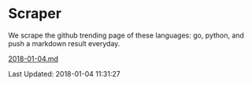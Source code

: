 # Scraper

We scrape the github trending page of these languages: go, python, and push a markdown result everyday.

[2018-01-04.md](https://github.com/borays/Scraper/blob/master/2018-01-04.md)

Last Updated: 2018-01-04 11:31:27